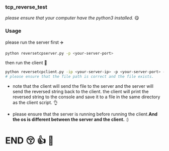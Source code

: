 ### tcp_reverse_test


*please ensure that your computer have the python3 installed.* :yum:

### Usage

please run the server first :airplane:
```bash
python reversetcpserver.py -p <your-server-port>
```

then run the client :rocket:

```bash
python reversetcpclient.py -ip <your-server-ip> -p <your-server-port> -f <your-txt-filepath>
# please ensure that the file path is correct and the file exists.
```

- note that the client will send the file to the server and the server will send the reversed string back to the client. the client will print the reversed string to the console and save it to a file in the same directory as the client script. :ok_hand:

- please ensure that the server is running before running the client.**And the os is different between the server and the client.** :)

# END :kissing_closed_eyes: :+1: :wave:
